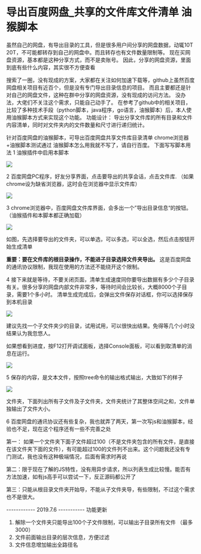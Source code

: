 # 导出百度网盘_共享的文件库文件清单 油猴脚本
虽然自己的网盘，有导出目录的工具，但是很多用户间分享的网盘数据，动辄10T 20T，不可能都转存到自己的网盘中。而且转存也有文件数量限制等。
现在买网盘资源，基本都是这种分享方式，而不是卖账号。
因此，分享的网盘资源，里面到底有些什么内容，其实很不方便查看

搜索了一圈，没有现成的方案，大家都在关注如何加速下载等，github上虽然百度网盘相关项目有近百个，但是没有专门导出目录信息的项目。 而且主要都还是针对自己的网盘文件，这种在群中分享的网盘资源，没有现成的访问方法。
没办法，大佬们不关注这个需求，只能自己动手了。
在参考了github中的相关项目，比较了多种技术手段（python脚本，java程序，go语言，油猴脚本）后，本人使用油猴脚本方式来实现这个功能。
功能设计： 导出分享文件库的所有目录和文件内容清单，同时对文件夹内的文件数量和尺寸进行递归统计。

针对百度网盘的油猴脚本，可导出百度网盘共享文件库目录清单
chrome浏览器+油猴脚本测试通过
油猴脚本怎么用我就不写了，请自行百度。 下面写写脚本用法
1 油猴插件中启用本脚本

![](https://pic2.zhimg.com/80/v2-cf86151980da94ccf77dc0a1074a4c0b_hd.jpg?raw=true)

2 百度网盘PC程序，好友分享界面，点击要导出的共享会话，点击文件库. （如果chrome设为缺省浏览器，这时会在浏览器中显示文件库）

![](https://pic4.zhimg.com/80/v2-67476b46d68c4f78fd9811989cbfab02_hd.jpg?raw=true)

3 chrome浏览器中，百度网盘文件库界面，会多出一个”导出目录信息“的按钮。（油猴插件和本脚本都正确加载）

![](https://pic4.zhimg.com/80/v2-5bf2d226f8200517038f58a07c5ec448_hd.jpg?raw=true)

如图，先选择要导出的文件夹，可以单选，可以多选，可以全选，然后点击按钮开始生成清单

**重要：要在文件库的根目录操作，不能进子目录选择文件夹导出。** 这是百度网盘的通讯协议限制，我现在使用的方法还不能绕开这个限制。

4 接下来就是等待，不要关闭页面，清单生成速度同你要导出数据有多少个子目录有关。很多分享的网盘内部文件非常多，等待时间会比较长，大概8000个子目录，需要1个多小时。
清单生成完成后，会弹出文件保存对话框，你可以选择保存到本机目录

![](https://pic1.zhimg.com/80/v2-e79fb6c904f29ad0e87ad56579e8d3b5_hd.jpg?raw=true)

建议先找一个子文件夹少的目录，试用试用，可以很快出结果。免得等几个小时没结果认为我忽悠人。

如果想看到进度，按F12打开调试面板，选择Console面板，可以看到取清单的消息在运行。

![](https://pic2.zhimg.com/80/v2-9af2b29c056a40f618bb301ae63c6e91_hd.jpg?raw=true)

5 保存的内容，是文本文件，按照tree命令的输出格式输出，大致如下的样子

![](https://pic2.zhimg.com/80/v2-cda365dc4467ddbfe2290120abc78e1e_hd.jpg?raw=true)

文件夹，下面列出所有子文件及子文件夹，文件夹统计了其整体空间之和，文件单独输出了文件大小。

6 百度网盘的通讯协议还有些复杂，我也就弄了两天，第一次写js和油猴脚本，经验也不足，现在这个程序还有一些不完善之处

第一： 如果一个文件夹下面子文件超过100（不是文件夹包含的所有文件，是直接在该文件夹下面的文件），有可能超过100的文件列不出来。这个问题我还没有专门测试，我也没有这种极端情况，后面有需求时再说

第二：限于现在了解的JS特性，没有用异步请求，所以列表生成比较慢。能否有方法加速，如有js高手可以尝试一下，反正源码都公开了

第三：只能从根目录文件夹开始导，不能从子文件夹导，有些限制，不过这个需求也不是很大。

------------ 2019.7.6 -----------
功能更新
1. 解除一个文件夹只能导出100个子文件限制，可以输出子目录所有文件 （最多3000）
2. 文件前面输出目录的层次信息，方便过滤
3. 文件信息增加输出全路径名

